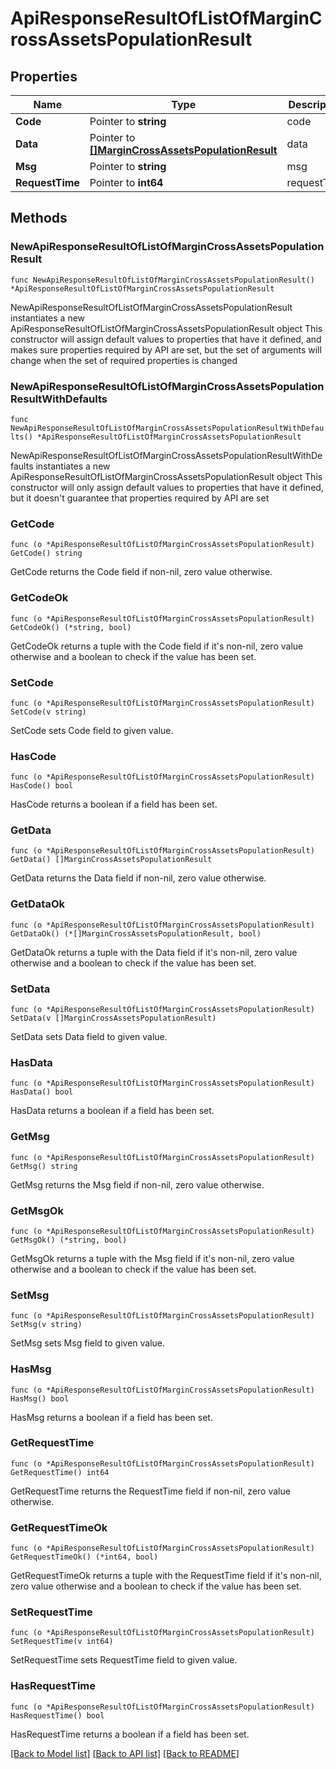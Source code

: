 # ApiResponseResultOfListOfMarginCrossAssetsPopulationResult

## Properties

Name | Type | Description | Notes
------------ | ------------- | ------------- | -------------
**Code** | Pointer to **string** | code | [optional] 
**Data** | Pointer to [**[]MarginCrossAssetsPopulationResult**](MarginCrossAssetsPopulationResult.md) | data | [optional] 
**Msg** | Pointer to **string** | msg | [optional] 
**RequestTime** | Pointer to **int64** | requestTime | [optional] 

## Methods

### NewApiResponseResultOfListOfMarginCrossAssetsPopulationResult

`func NewApiResponseResultOfListOfMarginCrossAssetsPopulationResult() *ApiResponseResultOfListOfMarginCrossAssetsPopulationResult`

NewApiResponseResultOfListOfMarginCrossAssetsPopulationResult instantiates a new ApiResponseResultOfListOfMarginCrossAssetsPopulationResult object
This constructor will assign default values to properties that have it defined,
and makes sure properties required by API are set, but the set of arguments
will change when the set of required properties is changed

### NewApiResponseResultOfListOfMarginCrossAssetsPopulationResultWithDefaults

`func NewApiResponseResultOfListOfMarginCrossAssetsPopulationResultWithDefaults() *ApiResponseResultOfListOfMarginCrossAssetsPopulationResult`

NewApiResponseResultOfListOfMarginCrossAssetsPopulationResultWithDefaults instantiates a new ApiResponseResultOfListOfMarginCrossAssetsPopulationResult object
This constructor will only assign default values to properties that have it defined,
but it doesn't guarantee that properties required by API are set

### GetCode

`func (o *ApiResponseResultOfListOfMarginCrossAssetsPopulationResult) GetCode() string`

GetCode returns the Code field if non-nil, zero value otherwise.

### GetCodeOk

`func (o *ApiResponseResultOfListOfMarginCrossAssetsPopulationResult) GetCodeOk() (*string, bool)`

GetCodeOk returns a tuple with the Code field if it's non-nil, zero value otherwise
and a boolean to check if the value has been set.

### SetCode

`func (o *ApiResponseResultOfListOfMarginCrossAssetsPopulationResult) SetCode(v string)`

SetCode sets Code field to given value.

### HasCode

`func (o *ApiResponseResultOfListOfMarginCrossAssetsPopulationResult) HasCode() bool`

HasCode returns a boolean if a field has been set.

### GetData

`func (o *ApiResponseResultOfListOfMarginCrossAssetsPopulationResult) GetData() []MarginCrossAssetsPopulationResult`

GetData returns the Data field if non-nil, zero value otherwise.

### GetDataOk

`func (o *ApiResponseResultOfListOfMarginCrossAssetsPopulationResult) GetDataOk() (*[]MarginCrossAssetsPopulationResult, bool)`

GetDataOk returns a tuple with the Data field if it's non-nil, zero value otherwise
and a boolean to check if the value has been set.

### SetData

`func (o *ApiResponseResultOfListOfMarginCrossAssetsPopulationResult) SetData(v []MarginCrossAssetsPopulationResult)`

SetData sets Data field to given value.

### HasData

`func (o *ApiResponseResultOfListOfMarginCrossAssetsPopulationResult) HasData() bool`

HasData returns a boolean if a field has been set.

### GetMsg

`func (o *ApiResponseResultOfListOfMarginCrossAssetsPopulationResult) GetMsg() string`

GetMsg returns the Msg field if non-nil, zero value otherwise.

### GetMsgOk

`func (o *ApiResponseResultOfListOfMarginCrossAssetsPopulationResult) GetMsgOk() (*string, bool)`

GetMsgOk returns a tuple with the Msg field if it's non-nil, zero value otherwise
and a boolean to check if the value has been set.

### SetMsg

`func (o *ApiResponseResultOfListOfMarginCrossAssetsPopulationResult) SetMsg(v string)`

SetMsg sets Msg field to given value.

### HasMsg

`func (o *ApiResponseResultOfListOfMarginCrossAssetsPopulationResult) HasMsg() bool`

HasMsg returns a boolean if a field has been set.

### GetRequestTime

`func (o *ApiResponseResultOfListOfMarginCrossAssetsPopulationResult) GetRequestTime() int64`

GetRequestTime returns the RequestTime field if non-nil, zero value otherwise.

### GetRequestTimeOk

`func (o *ApiResponseResultOfListOfMarginCrossAssetsPopulationResult) GetRequestTimeOk() (*int64, bool)`

GetRequestTimeOk returns a tuple with the RequestTime field if it's non-nil, zero value otherwise
and a boolean to check if the value has been set.

### SetRequestTime

`func (o *ApiResponseResultOfListOfMarginCrossAssetsPopulationResult) SetRequestTime(v int64)`

SetRequestTime sets RequestTime field to given value.

### HasRequestTime

`func (o *ApiResponseResultOfListOfMarginCrossAssetsPopulationResult) HasRequestTime() bool`

HasRequestTime returns a boolean if a field has been set.


[[Back to Model list]](../README.md#documentation-for-models) [[Back to API list]](../README.md#documentation-for-api-endpoints) [[Back to README]](../README.md)


